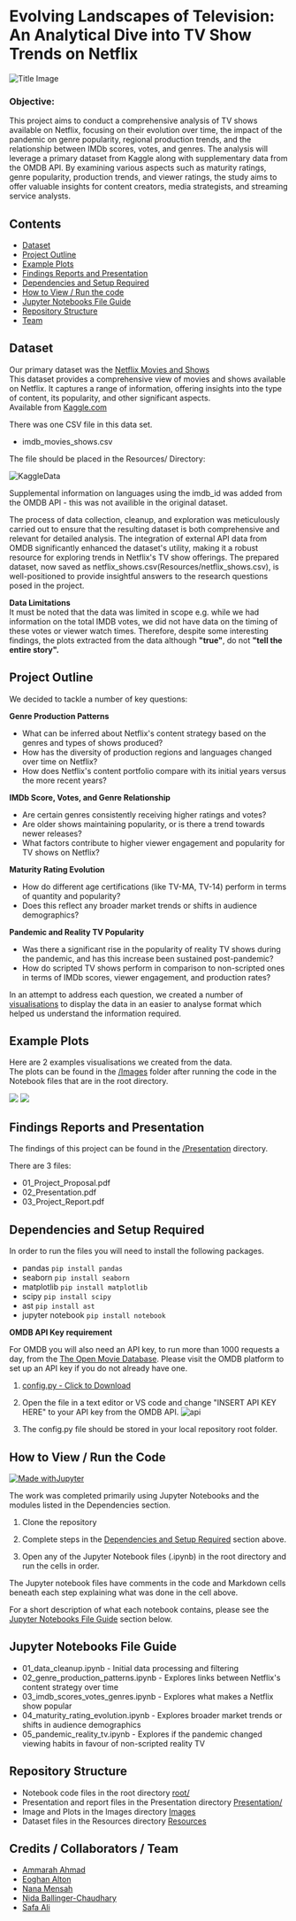 # Evolving Landscapes of Television: An Analytical Dive into TV Show Trends on Netflix

![Title Image](Images/readme_images/title.jpeg)

### Objective:
This project aims to conduct a comprehensive analysis of TV shows available on Netflix, focusing on their evolution over time, the impact of the pandemic on genre popularity, regional production trends, and the relationship between IMDb scores, votes, and genres. The analysis will leverage a primary dataset from Kaggle along with supplementary data from the OMDB API. By examining various aspects such as maturity ratings, genre popularity, production trends, and viewer ratings, the study aims to offer valuable insights for content creators, media strategists, and streaming service analysts.

##  Contents

* [Dataset](#dataset-header)
* [Project Outline](#project-header)
* [Example Plots](#example-header)
* [Findings Reports and Presentation](#reports-header)
* [Dependencies and Setup Required](#dependencies-header)
* [How to View / Run the code](#how-header)
* [Jupyter Notebooks File Guide](#which-header)
* [Repository Structure](#structure-header)
* [Team](#team-header)


## <a id="dataset-header"></a>Dataset

Our primary dataset was the [Netflix Movies and Shows](https://www.kaggle.com/datasets/maso0dahmed/netflix-movies-and-shows/data)\
This dataset provides a comprehensive view of movies and shows available on Netflix. It captures a range of information, offering insights into the type of content, its popularity, and other significant aspects.\
Available from [Kaggle.com](https://www.kaggle.com)

There was one CSV file in this data set. 
* imdb_movies_shows.csv

The file should be placed in the Resources/ Directory:

![KaggleData](Images/readme_images/kaggle_data.PNG)

Supplemental information on languages using the imdb_id was added from the OMDB API - this was not availible in the original dataset.

The process of data collection, cleanup, and exploration was meticulously carried out to ensure that the resulting dataset is both comprehensive and relevant for detailed analysis. The integration of external API data from OMDB significantly enhanced the dataset's utility, making it a robust resource for exploring trends in Netflix's TV show offerings. The prepared dataset, now saved as netflix_shows.csv(Resources/netflix_shows.csv), is well-positioned to provide insightful answers to the research questions posed in the project.

**Data Limitations**\
It must be noted that the data was limited in scope e.g. while we had information on the total IMDB votes, we did not have data on the timing of these votes or viewer watch times. Therefore, despite some interesting findings, the plots extracted from the data although **"true"**, do not **"tell the entire story".**


## <a id="project-header"></a>Project Outline

We decided to tackle a number of key questions: 

**Genre Production Patterns**
- What can be inferred about Netflix's content strategy based on the genres and types of shows produced?
- How has the diversity of production regions and languages changed over time on Netflix?
- How does Netflix's content portfolio compare with its initial years versus the more recent years?

**IMDb Score, Votes, and Genre Relationship**
- Are certain genres consistently receiving higher ratings and votes?
- Are older shows maintaining popularity, or is there a trend towards newer releases?
- What factors contribute to higher viewer engagement and popularity for TV shows on Netflix? 

**Maturity Rating Evolution**
- How do different age certifications (like TV-MA, TV-14) perform in terms of quantity and popularity?
- Does this reflect any broader market trends or shifts in audience demographics?

**Pandemic and Reality TV Popularity**
- Was there a significant rise in the popularity of reality TV shows during the pandemic, and has this increase been sustained post-pandemic?
- How do scripted TV shows perform in comparison to non-scripted ones in terms of IMDb scores, viewer engagement, and production rates?

In an attempt to address each question, we created a number of [visualisations](#example-header) to display the data in an easier to analyse format which helped us understand the information required.

## <a id="example-header"></a>Example Plots
Here are 2 examples visualisations we created from the data.\
The plots can be found in the [/Images](/Images) folder after running the code in the Notebook files that are in the root directory.

<img src="Images/readme_images/sample_1.png"></img>
<img src="Images/readme_images/sample_2.png"></img>


## <a id="reports-header"></a>Findings Reports and Presentation

The findings of this project can be found in the [/Presentation](Presentation/) directory.

There are 3 files:

* 01_Project_Proposal.pdf
* 02_Presentation.pdf
* 03_Project_Report.pdf

## <a id="dependencies-header"></a>Dependencies and Setup Required

In order to run the files you will need to install the following packages.

* pandas `pip install pandas`
* seaborn `pip install seaborn`
* matplotlib `pip install matplotlib`
* scipy `pip install scipy`
* ast `pip install ast`
* jupyter notebook `pip install notebook`

**OMDB API Key requirement**

For OMDB you will also need an API key, to run more than 1000 requests a day, from the [The Open Movie Database](https://www.omdbapi.com/apikey.aspx). Please visit the OMDB platform to set up an API key if you do not already have one.

1. [config.py - Click to Download](https://drive.google.com/file/d/1ZFgFTRgwHNvPS26gBwVRQA_EY4YsRcq-/view?usp=sharing)

2. Open the file in a text editor or VS code and change "INSERT API KEY HERE" to your API key from the OMDB API.
![api](Images/readme_images/api_key.png)

3. The config.py file should be stored in your local repository root folder.

## <a id="how-header"></a>How to View / Run the Code

[![Made withJupyter](https://img.shields.io/badge/Made%20with-Jupyter-orange?style=for-the-badge&logo=Jupyter)](https://jupyter.org/try)

The work was completed primarily using Jupyter Notebooks and the modules listed in the Dependencies section.

1. Clone the repository

2. Complete steps in the [Dependencies and Setup Required](#dependencies-header) section above.

3. Open any of the Jupyter Notebook files (.ipynb) in the root directory and run the cells in order.

The Jupyter notebook files have comments in the code and Markdown cells beneath each step explaining what was done in the cell above.

For a short description of what each notebook contains, please see the [Jupyter Notebooks File Guide](#which-header) section below.

## <a id="which-header"></a>Jupyter Notebooks File Guide

* 01_data_cleanup.ipynb - Initial data processing and filtering
* 02_genre_production_patterns.ipynb - Explores links between Netflix's content strategy over time
* 03_imdb_scores_votes_genres.ipynb - Explores what makes a Netflix show popular
* 04_maturity_rating_evolution.ipynb - Explores broader market trends or shifts in audience demographics
* 05_pandemic_reality_tv.ipynb - Explores if the pandemic changed viewing habits in favour of non-scripted reality TV

## <a id="structure-header"></a>Repository Structure

* Notebook code files in the root directory [root/](/)
* Presentation and report files in the Presentation directory [Presentation/](Presentation/)
* Image and Plots in the Images directory [Images](Images/)
* Dataset files in the Resources directory [Resources](Resources/)

## <a id="team-header"></a>Credits / Collaborators / Team

* [Ammarah Ahmad](https://github.com/Amarah010)
* [Eoghan Alton](https://github.com/ERAA1997)
* [Nana Mensah](https://github.com/Mendev95)
* [Nida Ballinger-Chaudhary](https://github.com/NidaB-C)
* [Safa Ali](https://github.com/Safa297)

